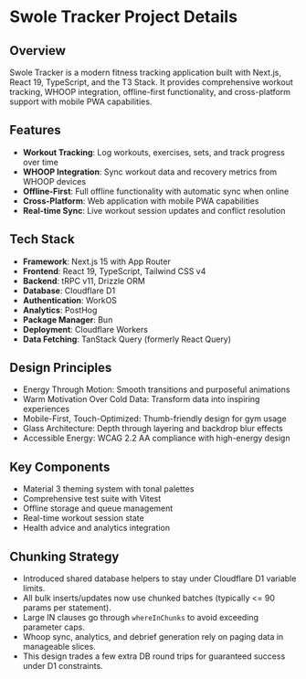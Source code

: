 # Swole Tracker Project Details

## Overview

Swole Tracker is a modern fitness tracking application built with Next.js, React 19, TypeScript, and the T3 Stack. It provides comprehensive workout tracking, WHOOP integration, offline-first functionality, and cross-platform support with mobile PWA capabilities.

## Features

- **Workout Tracking**: Log workouts, exercises, sets, and track progress over time
- **WHOOP Integration**: Sync workout data and recovery metrics from WHOOP devices
- **Offline-First**: Full offline functionality with automatic sync when online
- **Cross-Platform**: Web application with mobile PWA capabilities
- **Real-time Sync**: Live workout session updates and conflict resolution

## Tech Stack

- **Framework**: Next.js 15 with App Router
- **Frontend**: React 19, TypeScript, Tailwind CSS v4
- **Backend**: tRPC v11, Drizzle ORM
- **Database**: Cloudflare D1
- **Authentication**: WorkOS
- **Analytics**: PostHog
- **Package Manager**: Bun
- **Deployment**: Cloudflare Workers
- **Data Fetching**: TanStack Query (formerly React Query)

## Design Principles

- Energy Through Motion: Smooth transitions and purposeful animations
- Warm Motivation Over Cold Data: Transform data into inspiring experiences
- Mobile-First, Touch-Optimized: Thumb-friendly design for gym usage
- Glass Architecture: Depth through layering and backdrop blur effects
- Accessible Energy: WCAG 2.2 AA compliance with high-energy design

## Key Components

- Material 3 theming system with tonal palettes
- Comprehensive test suite with Vitest
- Offline storage and queue management
- Real-time workout session state
- Health advice and analytics integration

## Chunking Strategy

- Introduced shared database helpers to stay under Cloudflare D1 variable limits.
- All bulk inserts/updates now use chunked batches (typically <= 90 params per statement).
- Large IN clauses go through `whereInChunks` to avoid exceeding parameter caps.
- Whoop sync, analytics, and debrief generation rely on paging data in manageable slices.
- This design trades a few extra DB round trips for guaranteed success under D1 constraints.
